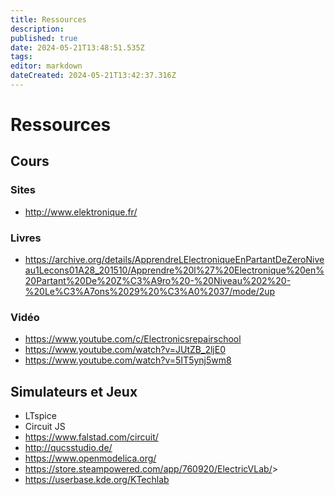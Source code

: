 ```yaml
---
title: Ressources
description: 
published: true
date: 2024-05-21T13:48:51.535Z
tags: 
editor: markdown
dateCreated: 2024-05-21T13:42:37.316Z
---
```


# Ressources

## Cours

### Sites

- <http://www.elektronique.fr/>

### Livres

- <https://archive.org/details/ApprendreLElectroniqueEnPartantDeZeroNiveau1Lecons01A28_201510/Apprendre%20l%27%20Electronique%20en%20Partant%20De%20Z%C3%A9ro%20-%20Niveau%202%20-%20Le%C3%A7ons%2029%20%C3%A0%2037/mode/2up>

### Vidéo

- <https://www.youtube.com/c/Electronicsrepairschool>
- <https://www.youtube.com/watch?v=JUtZB_2ljE0>
- <https://www.youtube.com/watch?v=5IT5ynj5wm8>

## Simulateurs et Jeux

- LTspice
- Circuit JS
- <https://www.falstad.com/circuit/>
- <http://qucsstudio.de/>
- <https://www.openmodelica.org/>
- <https://store.steampowered.com/app/760920/ElectricVLab/>>
- <https://userbase.kde.org/KTechlab>